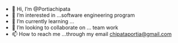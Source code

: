 - 👋 Hi, I’m @Portiachipata
- 👀 I’m interested in ...software engineering program 
- 🌱 I’m currently learning ...
- 💞️ I’m looking to collaborate on ... team work 
- 📫 How to reach me ...through my email chipataportia@gmail.com

<!---
Portiachipata/Portiachipata is a ✨ special ✨ repository because its `README.md` (this file) appears on your GitHub profile.
You can click the Preview link to take a look at your changes.
--->
